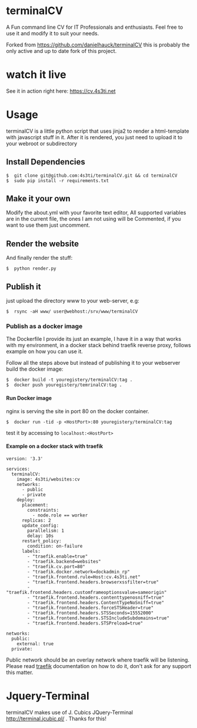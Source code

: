 # terminalCV
A Fun command line CV for IT Professionals and enthusiasts.
Feel free to use it and modify it to suit your needs.

Forked from https://github.com/danielhauck/terminalCV this is probably the only active and up to date fork of this project.


# watch it live
See it in action right here: https://cv.4s3ti.net

# Usage
terminalCV is a little python script that uses jinja2 to render a html-template with javascript stuff in it.
After it is rendered, you just need to upload it to your webroot or subdirectory

## Install Dependencies
	$  git clone git@github.com:4s3ti/terminalCV.git && cd terminalCV
	$  sudo pip install -r requirements.txt

## Make it your own
Modify the about.yml with your favorite text editor,
All supported variables are in the current file, the ones I am not using will be Commented, if you want to use them just uncomment.

## Render the website
And finally render the stuff:

	$  python render.py

## Publish it
just upload the directory www to your web-server, e.g:

	$  rsync -aH www/ user@webhost:/srv/www/terminalCV


### Publish as a docker image
The Dockerfile I provide its just an example, I have it in a way that works with my environment, in a docker stack behind traefik reverse proxy, follows example on how you can use it.

Follow all the steps above but instead of publishing it to your webserver build the docker image:

	$  docker build -t youregistery/terminalCV:tag .
	$  docker push youregistery/temrinalCV:tag .

#### Run Docker image
nginx is serving the site in port 80 on the docker container.

	$  docker run -tid -p <HostPort>:80 youregistery/terminalCV:tag

test it by accessing to `localhost:<HostPort>`

#### Example on a docker stack with traefik
```
version: '3.3'

services:
  terminalCV:
    image: 4s3ti/websites:cv
    networks:
      - public
      - private
    deploy:
      placement:
        constraints:
          - node.role == worker
      replicas: 2
      update_config:
        parallelism: 1
        delay: 10s
      restart_policy:
        condition: on-failure
      labels:
        - "traefik.enable=true"
        - "traefik.backend=websites"
        - "traefik.cv.port=80"
        - "traefik.docker.network=dockadmin_rp"
        - "traefik.frontend.rule=Host:cv.4s3ti.net"
        - "traefik.frontend.headers.browserxssfilter=true"
        - "traefik.frontend.headers.customframeoptionsvalue=sameorigin"
        - "traefik.frontend.headers.contenttypenosniff=true"
        - "traefik.frontend.headers.ContentTypeNoSniff=true"
        - "traefik.frontend.headers.forceSTSHeader=true"
        - "traefik.frontend.headers.STSSeconds=15552000"
        - "traefik.frontend.headers.STSIncludeSubdomains=true"
        - "traefik.frontend.headers.STSPreload=true"

networks:
  public:
    external: true
  private:

```
Public network should be an overlay network where traefik will be listening.
Please read [traefik](https://docs.traefik.io/) documentation on how to do it, don't ask for any support this matter.

# Jquery-Terminal
terminalCV makes use of J. Cubics JQuery-Terminal http://terminal.jcubic.pl/ .
Thanks for this!
